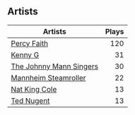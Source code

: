 ## Artists
Artists | Plays 
----- | -----: 
[Percy Faith](/artists/percy-faith-120889) | 120
[Kenny G](/artists/kenny-g-7789) | 31
[The Johnny Mann Singers](/artists/the-johnny-mann-singers-30064353) | 30
[Mannheim Steamroller](/artists/mannheim-steamroller-39605) | 22
[Nat King Cole](/artists/nat-king-cole-3428) | 13
[Ted Nugent](/artists/ted-nugent-40670) | 13

